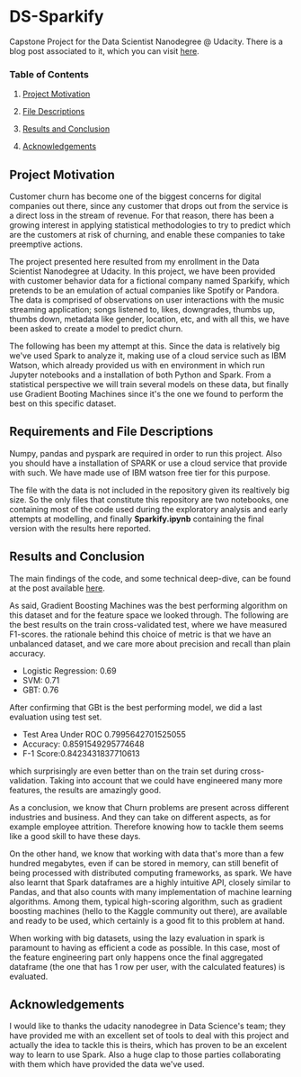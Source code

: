 # DS-Sparkify
Capstone Project for the Data Scientist Nanodegree @ Udacity. There is a blog post associated to it, which you can visit [here](https://medium.com/@ortiz.fernandez.alvaro/sparkify-137817f1dde4).

### Table of Contents

1. [Project Motivation](#project)

2. [File Descriptions](#file)

3. [Results and Conclusion](#results)

4. [Acknowledgements](#licensing)

   

## Project Motivation <a name="project"></a>

Customer churn has become one of the biggest concerns for digital companies out there, since any customer that drops out from the service is a direct loss in the stream of revenue. For that reason, there has been a growing interest in applying statistical methodologies to try to predict which are the customers at risk of churning, and enable these companies to take preemptive actions.

The project presented here resulted from my enrollment in the Data Scientist Nanodegree at Udacity. In this project, we have been provided with customer behavior data for a fictional company named Sparkify, which pretends to be an emulation of actual companies like Spotify or Pandora. The data is comprised of observations on user interactions with the music streaming application; songs listened to, likes, downgrades, thumbs up, thumbs down, metadata like gender, location, etc, and with all this, we have been asked to create a model to predict churn.

The following has been my attempt at this. Since the data is relatively big we've used Spark to analyze it, making use of a cloud service such as IBM Watson, which already provided us with en environment in which run Jupyter notebooks and a installation of both Python and Spark. From a statistical perspective we will train several models on these data, but finally use Gradient Booting Machines since it's the one we found to perform the best on this specific dataset.
    

## Requirements and File Descriptions <a name="file"></a>

Numpy, pandas and pyspark are required in order to run this project. Also you should have a installation of SPARK or use a cloud service that provide with such. We have made use of IBM watson free tier for this purpose.

The file with the data is not included in the repository given its realtively big size. So the only files that constitute this repository are two notebooks, one containing most of the code used during the exploratory analysis and early attempts at modelling, and finally **Sparkify.ipynb** containing the final version with the results here reported.
  
## Results and Conclusion <a name="results"></a>

The main findings of the code, and some technical deep-dive, can be found at the post available [here](https://medium.com/@ortiz.fernandez.alvaro/sparkify-137817f1dde4).

As said, Gradient Boosting Machines was the best performing algorithm on this dataset and for the feature space we looked through. The following are the best results on the train cross-validated test, where we have measured F1-scores. the rationale behind this choice of metric is that we have an unbalanced dataset, and we care more about precision and recall than plain accuracy. 

* Logistic Regression: 0.69
* SVM: 0.71
* GBT: 0.76

After confirming that GBt is the best performing model, we did a last evaluation using test set.

* Test Area Under ROC 0.7995642701525055
* Accuracy: 0.8591549295774648
* F-1 Score:0.8423431837710613

which surprisingly are even better than on the train set during cross-validation. Taking into account that we could have engineered many more features, the results are amazingly good.

As a conclusion, we know that Churn problems are present across different industries and business. And they can take on different aspects, as for example employee attrition. Therefore knowing how to tackle them seems like a good skill to have these days.

On the other hand, we know that working with data that's more than a few hundred megabytes, even if can be stored in memory, can still benefit of being processed with distributed computing frameworks, as spark. We have also learnt that Spark dataframes are a highly intuitive API, closely similar to Pandas, and that also counts with many implementation of machine learning algorithms. Among them, typical high-scoring algorithm, such as gradient boosting machines (hello to the Kaggle community out there), are available and ready to be used, which certainly is a good fit to this problem at hand.

When working with big datasets, using the lazy evaluation in spark is paramount to having as efficient a code as possible. In this case, most of the feature engineering part only happens once the final aggregated dataframe (the one that has 1 row per user, with the calculated features) is evaluated.

## Acknowledgements <a name="licensing"></a>

I would like to thanks the udacity nanodegree in Data Science's team; they have provided me with an excellent set of tools to deal with this project and actually the idea to tackle this is theirs, which has proven to be an excelent way to learn to use Spark. Also a huge clap to those parties collaborating with them which have provided the data we've used.
